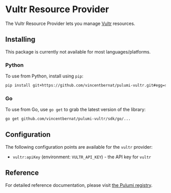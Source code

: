 # Vultr Resource Provider

The Vultr Resource Provider lets you manage [Vultr](https://www.vultr.com) resources.

## Installing

This package is currently not available for most languages/platforms.

### Python

To use from Python, install using `pip`:

```bash
pip install git+https://github.com/vincentbernat/pulumi-vultr.git#egg=subdir&subdirectory=sdk/python
```

### Go

To use from Go, use `go get` to grab the latest version of the library:

```bash
go get github.com/vincentbernat/pulumi-vultr/sdk/go/...
```

## Configuration

The following configuration points are available for the `vultr` provider:

- `vultr:apiKey` (environment: `VULTR_API_KEY`) - the API key for `vultr`

## Reference

For detailed reference documentation, please visit [the Pulumi
registry](https://www.pulumi.com/registry/packages/vultr/api-docs/).
